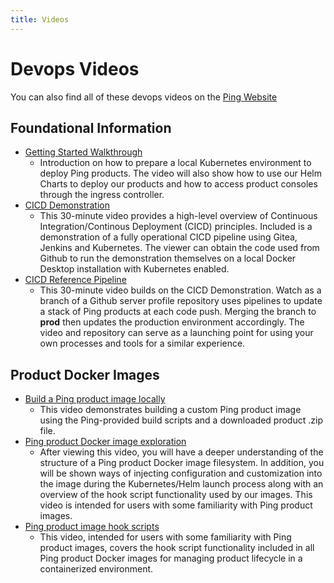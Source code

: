 ```yaml
---
title: Videos
---
```

# Devops Videos

You can also find all of these devops videos on the [Ping Website](https://videos.pingidentity.com/category/videos/devops)

## Foundational Information
* [Getting Started Walkthrough](https://videos.pingidentity.com/detail/videos/devops/video/6313575361112/getting-started-walkthrough)
    * Introduction on how to prepare a local Kubernetes environment to deploy Ping products. The video will also show how to use our Helm Charts to deploy our products and how to access product consoles through the ingress controller.
* [CICD Demonstration](https://videos.pingidentity.com/detail/videos/devops/video/6315967757112/cicd-demonstration)
    * This 30-minute video provides a high-level overview of Continuous Integration/Continous Deployment (CICD) principles. Included is a demonstration of a fully operational CICD pipeline using Gitea, Jenkins and Kubernetes.  The viewer can obtain the code used from Github to run the demonstration themselves on a local Docker Desktop installation with Kubernetes enabled.
* [CICD Reference Pipeline](https://videos.pingidentity.com/detail/videos/devops/video/6315967757112/cicd-demonstration)
    * This 30-minute video builds on the CICD Demonstration. Watch as a branch of a Github server profile repository uses pipelines to update a stack of Ping products at each code push.  Merging the branch to **prod** then updates the production environment accordingly.  The video and repository can serve as a launching point for using your own processes and tools for a similar experience.

## Product Docker Images
* [Build a Ping product image locally](https://videos.pingidentity.com/detail/videos/devops/video/6313573601112/build-a-product-image)
    * This video demonstrates building a custom Ping product image using the Ping-provided build scripts and a downloaded product .zip file.
* [Ping product Docker image exploration](https://videos.pingidentity.com/detail/videos/devops/video/6314748082112/ping-product-docker-image-exploration)
    * After viewing this video, you will have a deeper understanding of the structure of a Ping product Docker image filesystem. In addition, you will be shown ways of injecting configuration and customization into the image during the Kubernetes/Helm launch process along with an overview of the hook script functionality used by our images.  This video is intended for users with some familiarity with Ping product images.
* [Ping product image hook scripts](https://videos.pingidentity.com/detail/video/6315184605112/hook-script-exploration)
    * This video, intended for users with some familiarity with Ping product images, covers the hook script functionality included in all Ping product Docker images for managing product lifecycle in a containerized environment.



